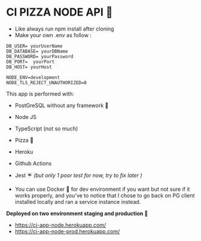 # **CI PIZZA NODE API 🍕**

- Like always run npm install after cloning
- Make your own .env as follow :

```
DB_USER= yourUserName
DB_DATABASE= yourDBName
DB_PASSWORD= yourPassword
DB_PORT=  yourPort
DB_HOST= yourHost

NODE_ENV=development
NODE_TLS_REJECT_UNAUTHORIZED=0

```

This app is performed with:

- PostGreSQL without any framework 🐘
- Node JS
- TypeScript (not so much)
- Pizza 🍕
- Heroku
- Github Actions
- Jest ☔️ _(but only 1 poor test for now, try to fix later )_

- You can use Docker 🐳 for dev environment
  if you want but not sure if it works properly,
  and you've to notice
  that I chose to go back on PG client installed locally and ran a service instance instead.

**Deployed on two environment staging and production 🚀**

- https://ci-app-node.herokuapp.com/
- https://ci-app-node-prod.herokuapp.com/
